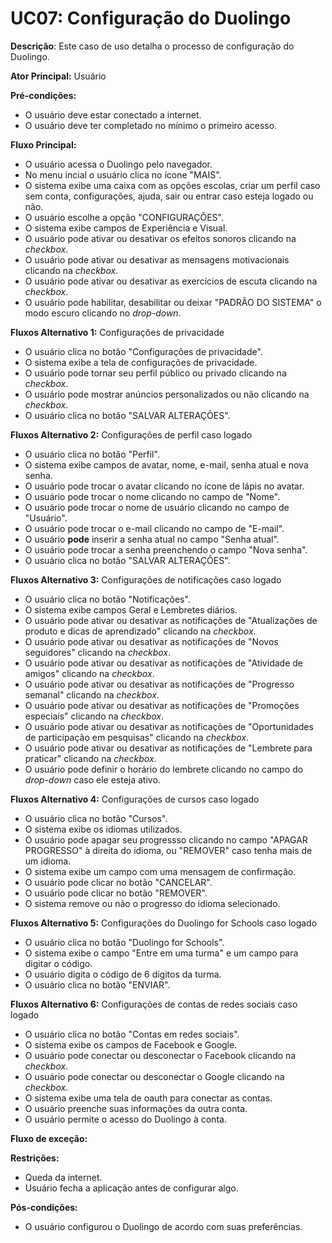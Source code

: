 # UC07: Configuração do Duolingo

**Descrição**: Este caso de uso detalha o processo de configuração do Duolingo.

**Ator Principal:** Usuário

**Pré-condições:**

- O usuário deve estar conectado a internet.
- O usuário deve ter completado no mínimo o primeiro acesso.

**Fluxo Principal:**

- O usuário acessa o Duolingo pelo navegador.
- No menu incial o usuário clica no ícone "MAIS".
- O sistema exibe uma caixa com as opções escolas, criar um perfil caso sem conta, configurações, ajuda, sair ou entrar caso esteja logado ou não.
- O usuário escolhe a opção "CONFIGURAÇÕES".
- O sistema exibe campos de Experiência e Visual.
- O usuário pode ativar ou desativar os efeitos sonoros clicando na *checkbox*.
- O usuário pode ativar ou desativar as mensagens motivacionais clicando na *checkbox*.
- O usuário pode ativar ou desativar as exercícios de escuta clicando na *checkbox*.
- O usuário pode habilitar, desabilitar ou deixar "PADRÃO DO SISTEMA" o modo escuro clicando no *drop-down*. 

**Fluxos Alternativo 1:** Configurações de privacidade

- O usuário clica no botão "Configurações de privacidade".
- O sistema exibe a tela de configurações de privacidade.
- O usuário pode tornar seu perfil público ou privado clicando na *checkbox*.
- O usuário pode mostrar anúncios personalizados ou não clicando na *checkbox*.
- O usuário clica no botão "SALVAR ALTERAÇÕES".

**Fluxos Alternativo 2:** Configurações de perfil caso logado

- O usuário clica no botão "Perfil".
- O sistema exibe campos de avatar, nome, e-mail, senha atual e nova senha.
- O usuário pode trocar o avatar clicando no ícone de lápis no avatar.
- O usuário pode trocar o nome clicando no campo de "Nome".
- O usuário pode trocar o nome de usuário clicando no campo de "Usuário".
- O usuário pode trocar o e-mail clicando no campo de "E-mail".
- O usuário **pode** inserir a senha atual no campo "Senha atual".
- O usuário pode trocar a senha preenchendo o campo "Nova senha".
- O usuário clica no botão "SALVAR ALTERAÇÕES".

**Fluxos Alternativo 3:** Configurações de notificações caso logado

- O usuário clica no botão "Notificações".
- O sistema exibe campos Geral e Lembretes diários.
- O usuário pode ativar ou desativar as notificações de "Atualizações de produto e dicas de aprendizado" clicando na *checkbox*.
- O usuário pode ativar ou desativar as notificações de "Novos seguidores" clicando na *checkbox*.
- O usuário pode ativar ou desativar as notificações de "Atividade de amigos" clicando na *checkbox*.
- O usuário pode ativar ou desativar as notificações de "Progresso semanal" clicando na *checkbox*.
- O usuário pode ativar ou desativar as notificações de "Promoções especiais" clicando na *checkbox*.
- O usuário pode ativar ou desativar as notificações de "Oportunidades de participação em pesquisas" clicando na *checkbox*.
- O usuário pode ativar ou desativar as notificações de "Lembrete para praticar" clicando na *checkbox*.
- O usuário pode definir o horário do lembrete clicando no campo do *drop-down* caso ele esteja ativo.

**Fluxos Alternativo 4:** Configurações de cursos caso logado

- O usuário clica no botão "Cursos".
- O sistema exibe os idiomas utilizados.
- O usuário pode apagar seu progressso clicando no campo "APAGAR PROGRESSO" à direita do idioma, ou "REMOVER" caso tenha mais de um idioma.
- O sistema exibe um campo com uma mensagem de confirmação.
- O usuário pode clicar no botão "CANCELAR".
- O usuário pode clicar no botão "REMOVER".
- O sistema remove ou não o progresso do idioma selecionado.

**Fluxos Alternativo 5:** Configurações do Duolingo for Schools caso logado

- O usuário clica no botão "Duolingo for Schools".
- O sistema exibe o campo "Entre em uma turma" e um campo para digitar o código.
- O usuário digita o código de 6 dígitos da turma.
- O usuário clica no botão "ENVIAR".

**Fluxos Alternativo 6:** Configurações de contas de redes sociais caso logado

- O usuário clica no botão "Contas em redes sociais".
- O sistema exibe os campos de Facebook e Google.
- O usuário pode conectar ou desconectar o Facebook clicando na *checkbox*.
- O usuário pode conectar ou desconectar o Google clicando na *checkbox*.
- O sistema exibe uma tela de oauth para conectar as contas.
- O usuário preenche suas informações da outra conta.
- O usuário permite o acesso do Duolingo à conta.

**Fluxo de exceção:** 

**Restrições:**

- Queda da internet.
- Usuário fecha a aplicação antes de configurar algo.

**Pós-condições:**

- O usuário configurou o Duolingo de acordo com suas preferências.